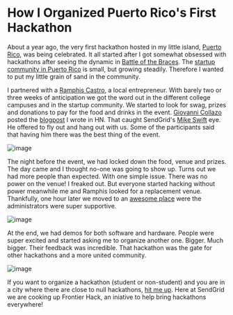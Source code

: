# How I Organized Puerto Rico's First Hackathon

About a year ago, the very first hackathon hosted in my little island, [Puerto Rico](http://www.seepuertorico.com/), was being celebrated. It all started after I got somewhat obsessed with hackathons after seeing the dynamic in [Battle of the Braces](https://www.hackerleague.org/hackathons/battle-of-the-braces-javascript). The [startup community in Puerto Rico](http://www.startupsofpuertorico.com/) is small, but growing steadily. Therefore I wanted to put my little grain of sand in the community. 

I partnered with a [Ramphis Castro](https://twitter.com/jramphis), a local entrepreneur. With barely two or three weeks of anticipation we got the word out in the different college campuses and in the startup community. We started to look for swag, prizes and donations to pay for the food and drinks in the event. [Giovanni Collazo](https://twitter.com/gcollazo) posted the [blogpost](http://elweb.co/1er-hackathon-de-startups-of-puerto-rico/) I wrote in HN. That caught SendGrid's [Mike Swift](https://twitter.com/swiftalphaone) eye. He offered to fly out and hang out with us. Some of the participants said that having him there was the best thing of the event.

![image](https://raw.github.com/elbuo8/blogs/master/HackPR/swift.jpg)

The night before the event, we had locked down the food, venue and prizes. The day came and I thought no-one was going to show up. Turns out we had more people than expected. With one simple issue. There was no power on the venue! I freaked out. But everyone started hacking without power meanwhile me and Ramphis looked for a replacement venue. Thankfully, one hour later we moved to an [awesome place](http://www.telegrafo.com/history.shtml) were the administrators were super supportive.

![image](https://raw.github.com/elbuo8/blogs/master/HackPR/hackers.jpg)

At the end, we had demos for both software and hardware. People were super excited and started asking me to organize another one. Bigger. Much bigger. Their feedback was incredible. That hackathon was the gate for other hackathons and a more united community. 

![image](https://raw.github.com/elbuo8/blogs/master/HackPR/demo.jpg)

If you want to organize a hackathon (student or non-student) and you are in a city where there are close to null hackathons, [hit me up](https://twitter.com/elbuo8). Here at SendGrid we are cooking up Frontier Hack, an iniative to help bring hackathons everywhere!